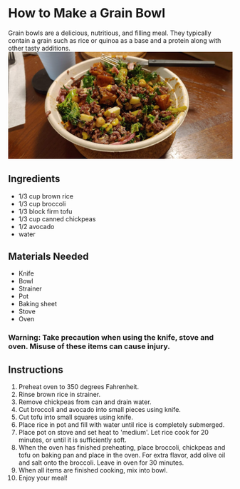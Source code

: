 # How to Make a Grain Bowl

Grain bowls are a delicious, nutritious, and filling meal. They typically contain a grain such as rice or quinoa as a base and a protein along with other tasty additions. 
![grain bowl](grain_bowl.jpg)

## Ingredients
* 1/3 cup brown rice 
* 1/3 cup broccoli
* 1/3 block firm tofu
* 1/3 cup canned chickpeas
* 1/2 avocado
* water

## Materials Needed
* Knife
* Bowl
* Strainer
* Pot 
* Baking sheet
* Stove
* Oven

### Warning: Take precaution when using the knife, stove and oven. Misuse of these items can cause injury. 

## Instructions 
1. Preheat oven to 350 degrees Fahrenheit.  
2. Rinse brown rice in strainer. 
3. Remove chickpeas from can and drain water. 
4. Cut broccoli and avocado into small pieces using knife. 
5. Cut tofu into small squares using knife. 
6. Place rice in pot and fill with water until rice is completely submerged. 
7. Place pot on stove and set heat to 'medium'. Let rice cook for 20 minutes, or until it is sufficiently soft. 
8. When the oven has finished preheating, place broccoli, chickpeas and tofu on baking pan and place in the oven. For extra flavor, add olive oil and salt onto the broccoli. Leave in oven for 30 minutes. 
9. When all items are finished cooking, mix into bowl. 
10. Enjoy your meal!

